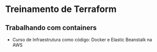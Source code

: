 # Treinamento de Terraform

## Trabalhando com containers

- Curso de Infraestrutura como código: Docker e Elastic Beanstalk na AWS
